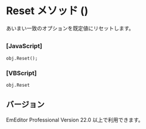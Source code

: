 # Reset メソッド ()

あいまい一致のオプションを既定値にリセットします。

## 

### \[JavaScript\]

```
obj.Reset();
```

### \[VBScript\]

```
obj.Reset
```

## バージョン

EmEditor Professional Version 22.0 以上で利用できます。
